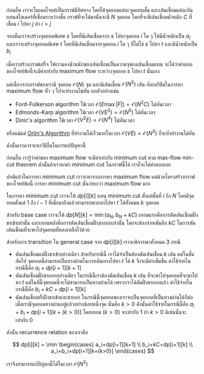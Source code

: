 ก่อนอื่น เราจะโมเดลโจทย์เป็นกราฟมีทิศทาง โดยให้จุดยอดแต่ละจุดแทนชั้น และเส้นเชื่อมแต่ละอันแทนสไลเดอร์ที่เชื่อมระหว่างชั้น กราฟที่จะได้มานั้นจะมี $N$ จุดยอด โดยที่จะมีเส้นเชื่อมน้ำหนัก $C$ ที่เชื่อม $i$ ไปหา $j$ ถ้า $i> j$ 

จากนั้นเราจะสร้างจุดยอดพิเศษ $s$ โดยที่มีเส้นเชื่อมจาก $s$ ไปหาจุดยอด $i$ ใด ๆ ให้มีน้ำหนักเป็น $a_i$ และเราจะสร้างจุดยอดพิเศษ $t$ โดยที่มีเส้นเชื่อมจากจุดยอด $i$ ใด ๆ ที่ไม่ใช่ $s$ ไปหา $t$ และมีน้ำหนักเป็น $b_i$

เมื่อเราสร้างกราฟเสร็จ ให้เรามองน้ำหนักของเส้นเชื่อมเป็นความจุของเส้นเชื่อมแทน จะได้ว่าคำตอบของโจทย์ข้อนี้จะมีค่าเท่ากับ maximum flow ระหว่างจุดยอด $s$ ไปหา $t$ นั่นเอง

แต่เนื่องจากกราฟของเรามี จุดยอด $\mathcal{O}(N)$ จุด และมีเส้นเชื่อม $\mathcal{O}(N^2)$ เส้น อัลกอริธึมในการหา maximum flow ทั่ว ๆ ไปจะทำงานไม่ทัน ยกตัวอย่างเช่น

- Ford-Fulkerson algorithm ใช้เวลา $\mathcal{O}(E\max|F|) = \mathcal{O}(N^2C)$ ไม่ทันเวลา
- Edmonds-Karp algorithm ใช้เวลา $\mathcal{O}(VE^2) = \mathcal{O}(N^5)$ ไม่ทันเวลา
- Dinic's algorithm ใช้เวลา $\mathcal{O}(V^2E) = \mathcal{O}(N^4)$ ไม่ทันเวลา

หรือแม้แต่ [Orlin's Algorithm](https://arxiv.org/abs/1910.04848) ที่ทำงานได้เร็วมากในเวลา $\mathcal{O}(VE) = \mathcal{O}(N^3)$ ก็จะยังทำงานไม่ทัน

ดังนั้นเราควรจะหาวิธีอื่นในการแก้ปัญหานี้ 

ก่อนอื่น เรารู้ว่าค่าของ maximum flow จะมีค่าเท่ากับ minimum cut ตาม max-flow min-cut theorem ดังนั้นถ้าเราหาค่า minimum cut ในกราฟนี้ได้ เราก็จะได้คำตอบเลย

ปกติแล้วในการหา minimum cut เราจะหาจากการหา maximum flow แต่ด้วยโครงสร้างกราฟของโจทย์ข้อนี้ การหา minimum cut นั้นง่ายกว่า maximum flow มาก

ในการหา minimum cut เราจะให้ $dp[i][k]$ แทน minimum cut ตั้งแต่ชั้นที่ $i$ ถึง $N$ โดยมีจุดยอดตั้งแต่ $1$ ถึง $i-1$ ที่เมื่อมาถึงแล้วสามารถพาออกไปหา $t$ ได้ทั้งหมด $k$ จุดยอด

สำหรับ base case เราจะให้ $dp[N][k] = \min(a_N, b_N+kC)$ เทอมแรกคือการตัดเส้นเชื่อมฝั่งขาเข้าเท่านั้น และเทอมหลังคือการตัดเส้นเชื่อมฝั่งขาออกเท่านั้น โดยจะต้องจ่ายเพิ่มอีก $kC$ ในการตัดเส้นเชื่อมที่จะพาไปจุดยอดที่หลงเหลือไว้ด้วย

สำหรับการ transition ใน general case จาก $dp[i][k]$ เราจะพิจารณาทั้งหมด 3 กรณี
- ตัดเส้นเชื่อมแค่ฝั่งขาเข้าอย่างเดียว สำหรับกรณีนี้ เราไม่จำเป็นต้องตัดเส้นเชื่อม $k$ เส้น แต่ในชั้นถัดไป จุดยอดนี้สามารถเป็นทางผ่านในการเดินทางไปหา $t$ ได้ $k$ จึงจะมีค่าเพิ่มขึ้น ค่าใช้จ่ายในกรณีนี้คือ $a_i+dp[i+1][k+1]$
- ตัดเส้นเชื่อมฝั่งขาออกอย่างเดียว ในกรณีนี้เราต้องตัดเส้นเชื่อม $k$ เส้น ที่จะพาไปจุดยอดที่จะพาไปหา $t$ แต่ในที่นี้จุดยอดนี้จะไม่สามารถเป็นทางผ่านได้ เพราะเราได้ตัดฝั่งขาออกแล้ว ค่าใช้จ่ายในกรณีนี้คือ $b_i+kC+dp[i+1][k]$
- ตัดเส้นเชื่อมทั้งฝั่งขาเข้าและขาออก ในกรณีนี้จุดยอดของเราจะเป็นจุดยอดที่เป็นทางผ่านได้ก็ต่อเมื่อเรามีจุดยอดทางผ่านอยู่แล้วอย่างน้อยหนึ่งจุด นั่นคือ $k> 0$ ดังนั้นค่าใช้จ่ายในกรณีนี้คือ $a_i+b_i+dp[i+1][k+(k>0)]$ โดยเทอม $(k>0)$ จะเท่ากับ $1$ ถ้า $k>0$ มิเช่นนั้นจะเท่ากับ $0$

ดังนั้น recurrence relation ของเราคือ

$$
dp[i][k] = \min
 \begin{cases} 
      a_i+dp[i+1][k+1] \\
      b_i+kC+dp[i+1][k] \\
      a_i+b_i+dp[i+1][k+(k>0)] 
   \end{cases}
$$

เราจึงสามารถแก้ปัญหานี้ได้ในเวลา $\mathcal{O}(N^2)$
